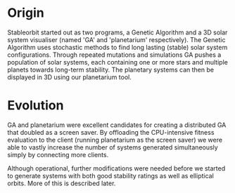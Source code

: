 # Origin #

Stableorbit started out as two programs, a Genetic Algorithm and a 3D solar system visualiser (named 'GA' and 'planetarium' respectively). The Genetic Algorithm uses stochastic methods to find long lasting (stable) solar system configurations. Through repeated mutations and simulations GA pushes a population of solar systems, each containing one or more stars and multiple planets towards long-term stability. The planetary systems can then be displayed in 3D using our planetarium tool.

# Evolution #

GA and planetarium were excellent candidates for creating a distributed GA that doubled as a screen saver. By offloading the CPU-intensive fitness evaluation to the client (running planetarium as the screen saver) we were able to vastly increase the number of systems generated simultaneously simply by connecting more clients.

Although operational, further modifications were needed before we started to generate systems with both good stability ratings as well as elliptical orbits. More of this is described later.